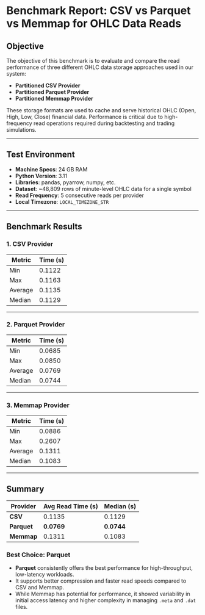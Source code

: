 # Benchmark Report: CSV vs Parquet vs Memmap for OHLC Data Reads

## Objective

The objective of this benchmark is to evaluate and compare the read performance of three different OHLC data storage approaches used in our system:

- **Partitioned CSV Provider**
- **Partitioned Parquet Provider**
- **Partitioned Memmap Provider**

These storage formats are used to cache and serve historical OHLC (Open, High, Low, Close) financial data. Performance is critical due to high-frequency read operations required during backtesting and trading simulations.

---

## Test Environment

- **Machine Specs**: 24 GB RAM
- **Python Version**: 3.11
- **Libraries**: pandas, pyarrow, numpy, etc.
- **Dataset**: ~48,809 rows of minute-level OHLC data for a single symbol
- **Read Frequency**: 5 consecutive reads per provider
- **Local Timezone**: `LOCAL_TIMEZONE_STR`

---

## Benchmark Results

### 1. CSV Provider


| Metric     | Time (s) |
|------------|----------|
| Min        | 0.1122   |
| Max        | 0.1163   |
| Average    | 0.1135   |
| Median     | 0.1129   |

---

### 2. Parquet Provider


| Metric     | Time (s) |
|------------|----------|
| Min        | 0.0685   |
| Max        | 0.0850   |
| Average    | 0.0769   |
| Median     | 0.0744   |

---

### 3. Memmap Provider


| Metric     | Time (s) |
|------------|----------|
| Min        | 0.0886   |
| Max        | 0.2607   |
| Average    | 0.1311   |
| Median     | 0.1083   |

---

## Summary

| Provider   | Avg Read Time (s) | Median (s) |
|------------|-------------------|------------|
| **CSV**    | 0.1135            | 0.1129     | 
| **Parquet**| **0.0769**        | **0.0744** | 
| **Memmap** | 0.1311            | 0.1083     | 

### Best Choice: **Parquet**

- **Parquet** consistently offers the best performance for high-throughput, low-latency workloads.
- It supports better compression and faster read speeds compared to CSV and Memmap.
- While Memmap has potential for performance, it showed variability in initial access latency and higher complexity in managing `.meta` and `.dat` files.



